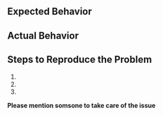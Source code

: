 ## Expected Behavior

## Actual Behavior

## Steps to Reproduce the Problem

1.
1.
1.

**Please mention somsone to take care of the issue**
